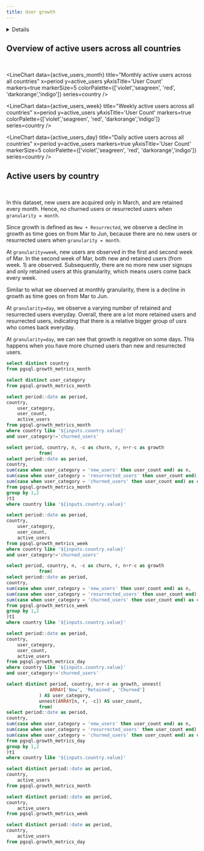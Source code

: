 ```yaml
---
title: User growth
---
```


<Details title='Definitions'>

We explore growth as a metric in 3 granularities, namely month, week and day.


Monthly active user is defined as: 
- `MAU(t) = New(t) + Retained(t) + Resurrected(t)`

MAU growth is defined as:
- `Growth(t) = New(t) + Resurrected(t) - Churned(t)`

where:
    1. *resurrected users are users who have logged in previously but was not active in the last time window that we consider, i.e. resurrected users in June are users whose last seen was in April or before.*
    2. *churned users are users who who have logged in previously but was not active in the current time window, i.e. churned users in June are users whose last seen was before June.*


</Details>

## Overview of active users across all countries
<br>

<LineChart
    data={active_users_month}
    title="Monthly active users across all countries"
    x=period
    y=active_users
    yAxisTitle='User Count'
    markers=true
    markerSize=5
    colorPalette={['violet','seagreen', 'red', 'darkorange','indigo']}
    series=country
/>


<LineChart
    data={active_users_week}
    title="Weekly active users across all countries"
    x=period
    y=active_users
    yAxisTitle='User Count'
    markers=true
    colorPalette={['violet','seagreen', 'red', 'darkorange','indigo']}
    series=country
/>


<LineChart
    data={active_users_day}
    title="Daily active users across all countries"
    x=period
    y=active_users
    markers=true
    yAxisTitle='User Count'
    markerSize=5
    colorPalette={['violet','seagreen', 'red', 'darkorange','indigo']}
    series=country
/>

## Active users by country

<br>
<Dropdown data={countries} name=country value=country defaultValue='SG'>
</Dropdown>


<BarChart
    data={user_metrics_by_country_month}
    title="Monthly active user by country, {inputs.country.label}"
    x=period
    y=user_count
    yAxisTitle='User Count'
    series=user_category
/>

In this dataset, new users are acquired only in March, and are retained every month. Hence, no churned users or resurrected users when `granularity = month`.


<LineChart
    data={growth_by_month}
    title="Monthly user growth by country, {inputs.country.label}"
    x=period
    y=growth
    markers=true
    markerSize=5
    yAxisTitle='User Count (New+Resurrected)'
/>

Since growth is defined as `New + Resurrected`, we observe a decline in growth as time goes on from Mar to Jun, because there are no new users or resurrected users when `granularity = month`.

<BarChart
    data={user_metrics_by_country_week}
    title="Weekly active user by country, {inputs.country.label}"
    x=period
    y=user_count
    series=user_category
    yAxisTitle='User Count'
/>

At `granularity=week`, new users are observed in the first and second week of Mar. In the second week of Mar, both new and retained users (from week. 1) are observed. Subsequently, there are no more new user signups and only retained users at this granularity, which means users come back every week.

<LineChart
    data={growth_by_week}
    title="Weekly user growth by country, {inputs.country.label}"
    x=period
    y=growth
    markers=true
    markerSize=5
    yAxisTitle='User Count (New+Resurrected)'
/>

Similar to what we observed at monthly granularity, there is a decline in growth as time goes on from Mar to Jun.

<BarChart
    data={user_metrics_by_country_day}
    title="Daily active user  by country, {inputs.country.label}"
    x=period
    y=user_count
    series=user_category
    yAxisTitle='User Count'
/>

At `granularity=day`, we observe a varying number of retained and resurrected users everyday. Overall, there are a lot more retained users and resurrected users, indicating that there is a relative bigger group of usrs who comes back everyday.

<LineChart
    data={growth_by_day}
    title="Daily user growth by country, {inputs.country.label}"
    x=period
    y=growth
    markers=true
    markerSize=5
    yAxisTitle='User Count (New+Resurrected)'
   />

<!-- couldn't fix the duplicates in tooltip, no way to customize colours as well -->
<!-- <Chart data={growth_by_day}>
    <Bar x=period y=user_count series=user_category/>
    <Line x=period y=growth/>
</Chart> -->


At `granularity=day`, we can see that growth is negative on some days. This happens when you have more churned users than new and resurrected users.


    






```sql countries
select distinct country
from pgsql.growth_metrics_month
```
```sql user_cat
select distinct user_category
from pgsql.growth_metrics_month
```

```sql user_metrics_by_country_month
select period::date as period,
country,
    user_category,
    user_count,
    active_users
from pgsql.growth_metrics_month
where country like '${inputs.country.value}'
and user_category!='churned_users'
```



```sql growth_by_month
select period, country, n, -c as churn, r, n+r-c as growth
            from(
select period::date as period,
country,
sum(case when user_category = 'new_users' then user_count end) as n,
sum(case when user_category = 'resurrected_users' then user_count end) as r,
sum(case when user_category = 'churned_users' then user_count end) as c
from pgsql.growth_metrics_month
group by 1,2
)t1
where country like '${inputs.country.value}'
```



```sql user_metrics_by_country_week
select period::date as period,
country,
    user_category,
    user_count,
    active_users
from pgsql.growth_metrics_week
where country like '${inputs.country.value}'
and user_category!='churned_users'
```


```sql growth_by_week
select period, country, n, -c as churn, r, n+r-c as growth
            from(
select period::date as period,
country,
sum(case when user_category = 'new_users' then user_count end) as n,
sum(case when user_category = 'resurrected_users' then user_count end) as r,
sum(case when user_category = 'churned_users' then user_count end) as c
from pgsql.growth_metrics_week
group by 1,2
)t1
where country like '${inputs.country.value}'
```


```sql user_metrics_by_country_day
select period::date as period,
country,
    user_category,
    user_count,
    active_users
from pgsql.growth_metrics_day
where country like '${inputs.country.value}'
and user_category!='churned_users'
```



```sql growth_by_day
select distinct period, country, n+r-c as growth, unnest(
                ARRAY['New', 'Retained', 'Churned']
            ) AS user_category,
            unnest(ARRAY[n, r, -c]) AS user_count,
            from(
select period::date as period,
country,
sum(case when user_category = 'new_users' then user_count end) as n,
sum(case when user_category = 'resurrected_users' then user_count end) as r,
sum(case when user_category = 'churned_users' then user_count end) as c
from pgsql.growth_metrics_day
group by 1,2
)t1
where country like '${inputs.country.value}'
```
<!-- plot new + resurrected - churned on the same graph -->

```sql active_users_month
select distinct period::date as period,
country,
    active_users
from pgsql.growth_metrics_month
```

```sql active_users_week
select distinct period::date as period,
country,
    active_users
from pgsql.growth_metrics_week
```

```sql active_users_day
select distinct period::date as period,
country,
    active_users
from pgsql.growth_metrics_day
```